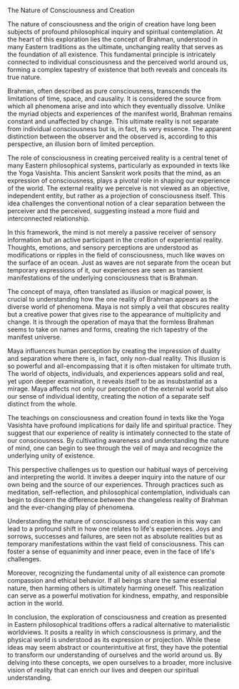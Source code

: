 The Nature of Consciousness and Creation

The nature of consciousness and the origin of creation have long been subjects of profound philosophical inquiry and spiritual contemplation. At the heart of this exploration lies the concept of Brahman, understood in many Eastern traditions as the ultimate, unchanging reality that serves as the foundation of all existence. This fundamental principle is intricately connected to individual consciousness and the perceived world around us, forming a complex tapestry of existence that both reveals and conceals its true nature.

Brahman, often described as pure consciousness, transcends the limitations of time, space, and causality. It is considered the source from which all phenomena arise and into which they eventually dissolve. Unlike the myriad objects and experiences of the manifest world, Brahman remains constant and unaffected by change. This ultimate reality is not separate from individual consciousness but is, in fact, its very essence. The apparent distinction between the observer and the observed is, according to this perspective, an illusion born of limited perception.

The role of consciousness in creating perceived reality is a central tenet of many Eastern philosophical systems, particularly as expounded in texts like the Yoga Vasishta. This ancient Sanskrit work posits that the mind, as an expression of consciousness, plays a pivotal role in shaping our experience of the world. The external reality we perceive is not viewed as an objective, independent entity, but rather as a projection of consciousness itself. This idea challenges the conventional notion of a clear separation between the perceiver and the perceived, suggesting instead a more fluid and interconnected relationship.

In this framework, the mind is not merely a passive receiver of sensory information but an active participant in the creation of experiential reality. Thoughts, emotions, and sensory perceptions are understood as modifications or ripples in the field of consciousness, much like waves on the surface of an ocean. Just as waves are not separate from the ocean but temporary expressions of it, our experiences are seen as transient manifestations of the underlying consciousness that is Brahman.

The concept of maya, often translated as illusion or magical power, is crucial to understanding how the one reality of Brahman appears as the diverse world of phenomena. Maya is not simply a veil that obscures reality but a creative power that gives rise to the appearance of multiplicity and change. It is through the operation of maya that the formless Brahman seems to take on names and forms, creating the rich tapestry of the manifest universe.

Maya influences human perception by creating the impression of duality and separation where there is, in fact, only non-dual reality. This illusion is so powerful and all-encompassing that it is often mistaken for ultimate truth. The world of objects, individuals, and experiences appears solid and real, yet upon deeper examination, it reveals itself to be as insubstantial as a mirage. Maya affects not only our perception of the external world but also our sense of individual identity, creating the notion of a separate self distinct from the whole.

The teachings on consciousness and creation found in texts like the Yoga Vasishta have profound implications for daily life and spiritual practice. They suggest that our experience of reality is intimately connected to the state of our consciousness. By cultivating awareness and understanding the nature of mind, one can begin to see through the veil of maya and recognize the underlying unity of existence.

This perspective challenges us to question our habitual ways of perceiving and interpreting the world. It invites a deeper inquiry into the nature of our own being and the source of our experiences. Through practices such as meditation, self-reflection, and philosophical contemplation, individuals can begin to discern the difference between the changeless reality of Brahman and the ever-changing play of phenomena.

Understanding the nature of consciousness and creation in this way can lead to a profound shift in how one relates to life's experiences. Joys and sorrows, successes and failures, are seen not as absolute realities but as temporary manifestations within the vast field of consciousness. This can foster a sense of equanimity and inner peace, even in the face of life's challenges.

Moreover, recognizing the fundamental unity of all existence can promote compassion and ethical behavior. If all beings share the same essential nature, then harming others is ultimately harming oneself. This realization can serve as a powerful motivation for kindness, empathy, and responsible action in the world.

In conclusion, the exploration of consciousness and creation as presented in Eastern philosophical traditions offers a radical alternative to materialistic worldviews. It posits a reality in which consciousness is primary, and the physical world is understood as its expression or projection. While these ideas may seem abstract or counterintuitive at first, they have the potential to transform our understanding of ourselves and the world around us. By delving into these concepts, we open ourselves to a broader, more inclusive vision of reality that can enrich our lives and deepen our spiritual understanding.